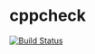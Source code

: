 # cppcheck

[![Build Status](https://travis-ci.org/rutujar/ci_helloworld.svg?branch=master)](https://travis-ci.org/rutujar/ci_helloworld)
